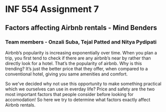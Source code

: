 # INF 554 Assignment 7

## Factors affecting Airbnb rentals - Mind Benders

### Team members - Onzali Suba, Tejal Patted and Nitya Pydipati

Airbnb’s popularity is increasing exponentially over time. When you plan a trip, you first tend to check if there are any airbnb’s near by rather than directly look for a hotel. That’s the popularity of airbnb. Why is this trending? It’s just the better price that they offer, when compared to a conventional hotel, giving you same amenities and comfort.

 So we've decided why not use this opportunity to make something practical which we ourselves can use in everday life? Price and safety are the two most important factors that people consider before looking for accomodation! So here we try to determine what factors exactly affect Airbnb rentals.